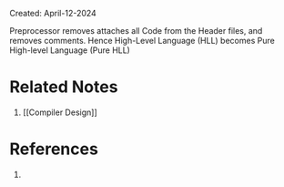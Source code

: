 Created: April-12-2024

Preprocessor removes attaches all Code from the Header files, and removes comments. Hence High-Level Language (HLL) becomes Pure High-level Language (Pure HLL)

# Related Notes

1. [[Compiler Design]]
# References

1. 